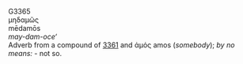 <body>
  <p>G3365<br>  μηδαμῶς  <br> mēdamōs  <br><i>may-dam-oce‘ </i><br>Adverb from a compound of <a href="g3361.htm">3361</a> and   ἀμός    amos   (<i>somebody</i>); <i>by</i> <i>no</i> <i>means:</i> - not so.<br></p>
 </body>